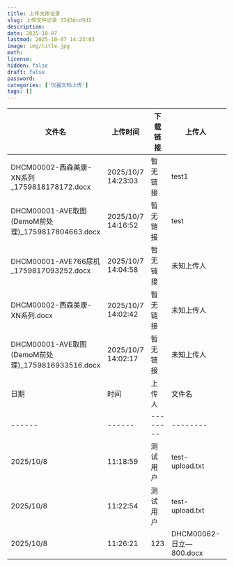 ```yaml
---
title: 上传文件记录
slug: 上传文件记录 37d3dcd9d2
description:
date: 2025-10-07
lastmod: 2025-10-07 14:23:03
image: img/title.jpg
math:
license:
hidden: false
draft: false
password:
categories: ['仪器文档上传']
tags: []
---
```

| 文件名 | 上传时间 | 下载链接 | 上传人 | 上传地址 |
|--------|----------|----------|--------|----------|
| DHCM00002-西森美康-XN系列_1759818178172.docx | 2025/10/7 14:23:03 | 暂无链接 | test1 | 未知位置 |
| DHCM00001-AVE取图(DemoM前处理)_1759817804663.docx | 2025/10/7 14:16:52 | 暂无链接 | test | 未知位置 |
|  DHCM00001-AVE766尿机_1759817093252.docx  |  2025/10/7 14:04:58  |  暂无链接  | 未知上传人 | 未知位置 |
|  DHCM00002-西森美康-XN系列.docx  |  2025/10/7 14:02:42  |  暂无链接  | 未知上传人 | 未知位置 |
|  DHCM00001-AVE取图(DemoM前处理)_1759816933516.docx  |  2025/10/7 14:02:17  |  暂无链接  | 未知上传人 | 未知位置 |
| 日期 | 时间 | 上传人 | 文件名 | 文件大小 | 下载链接 |
|------|------|--------|--------|----------|----------|
| 2025/10/8 | 11:18:59 | 测试用户 | test-upload.txt | 193 Bytes | [test-upload.txt](undefined) |
| 2025/10/8 | 11:22:54 | 测试用户 | test-upload.txt | 193 Bytes | [test-upload.txt](undefined) |
| 2025/10/8 | 11:26:21 | 123 | DHCM00062-日立—800.docx | 21.98 KB | [DHCM00062-日立—800.docx](undefined) |
